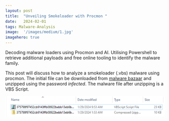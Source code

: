 ```yaml
---
layout:	post
title:	"Unveiling Smokeloader with Procmon "
date:	2024-02-01
tags: Malware-Analysis
image:  '/images/medium/1.jpg'
imagehero: true
---
```


Decoding malware loaders using Procmon and AI. Utilising Powershell to retrieve additional payloads and free online tooling to identify the malware family.

This post will discuss how to analyze a smokeloader (.vbs) malware using procmon. The initial file can be downloaded from [malware bazaar](https://bazaar.abuse.ch/sample/375798f97452cb9143ffb08922bebb13eb6bb0c27a101ebc568a3e5295361936/) and unzipped using the password _infected_. The malware file after unzipping is a VBS Script.

![malware](image.png)
